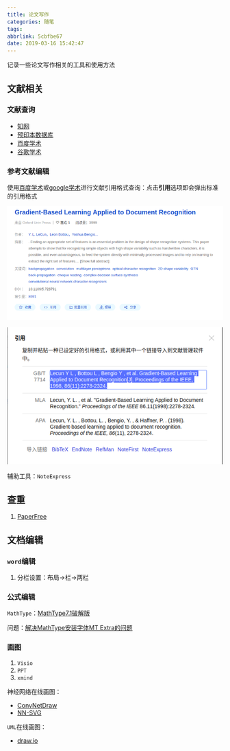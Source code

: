```yaml
---
title: 论文写作
categories: 随笔
tags: 
abbrlink: 5cbfbe67
date: 2019-03-16 15:42:47
---
```


记录一些论文写作相关的工具和使用方法

## 文献相关

### 文献查询

* [知网](http://www.cnki.net/)
* [预印本数据库](arxiv.org)
* [百度学术](http://xueshu.baidu.com/)
* [谷歌学术](http://ac.scmor.com/)

### 参考文献编辑

使用[百度学术](http://xueshu.baidu.com/)或[google学术](https://scholar.google.com/)进行文献引用格式查询：点击**引用**选项即会弹出标准的引用格式

![](/imgs/论文写作/LeNet-5.png)

![](/imgs/论文写作/LeNet-5-Ref.png)

辅助工具：`NoteExpress`

## 查重

1. [PaperFree](http://www.paperfree.cn/)

## 文档编辑

### `word`编辑

1. 分栏设置：布局->栏->两栏

### 公式编辑

`MathType`：[MathType7.1破解版](http://www.xue51.com/soft/9446.html)

问题：[解决MathType安装字体MT Extra的问题](https://jingyan.baidu.com/article/90bc8fc8565484f653640ccc.html)

### 画图

1. `Visio`
2. `PPT`
3. `xmind`

神经网络在线画图：

* [ConvNetDraw](https://cbovar.github.io/ConvNetDraw/)
* [NN-SVG](http://alexlenail.me/NN-SVG/LeNet.html)

`UML`在线画图：

* [draw.io](https://www.draw.io/)